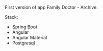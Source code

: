 First version of app Family Doctor - Archive. 

Stack:
- Spring Boot
- Angular 
- Angular Material
- Postgresql
